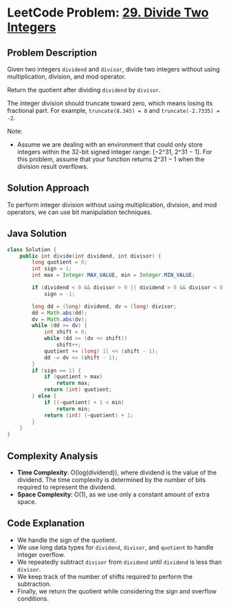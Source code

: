# LeetCode Problem: [29. Divide Two Integers](https://leetcode.com/problems/divide-two-integers/)

## Problem Description

Given two integers `dividend` and `divisor`, divide two integers without using multiplication, division, and mod operator.

Return the quotient after dividing `dividend` by `divisor`.

The integer division should truncate toward zero, which means losing its fractional part. For example, `truncate(8.345) = 8` and `truncate(-2.7335) = -2`.

Note:
- Assume we are dealing with an environment that could only store integers within the 32-bit signed integer range: [−2^31,  2^31 − 1]. For this problem, assume that your function returns 2^31 − 1 when the division result overflows.

## Solution Approach

To perform integer division without using multiplication, division, and mod operators, we can use bit manipulation techniques.

## Java Solution

```java
class Solution {
    public int divide(int dividend, int divisor) {
        long quotient = 0;
        int sign = 1;
        int max = Integer.MAX_VALUE, min = Integer.MIN_VALUE;

        if (dividend < 0 && divisor > 0 || dividend > 0 && divisor < 0)
            sign = -1;

        long dd = (long) dividend, dv = (long) divisor;
        dd = Math.abs(dd);
        dv = Math.abs(dv);
        while (dd >= dv) {
            int shift = 0;
            while (dd >= (dv << shift))
                shift++;
            quotient += (long) 1l << (shift - 1);
            dd -= dv << (shift - 1);
        }
        if (sign == 1) {
            if (quotient > max)
                return max;
            return (int) quotient;
        } else {
            if ((~quotient) + 1 < min)
                return min;
            return (int) (~quotient) + 1;
        }
    }
}
```

## Complexity Analysis

- **Time Complexity**: O(log(dividend)), where dividend is the value of the dividend. The time complexity is determined by the number of bits required to represent the dividend.
- **Space Complexity**: O(1), as we use only a constant amount of extra space.

## Code Explanation
- We handle the sign of the quotient.
- We use long data types for `dividend`, `divisor`, and `quotient` to handle integer overflow.
- We repeatedly subtract `divisor` from `dividend` until `dividend` is less than `divisor`.
- We keep track of the number of shifts required to perform the subtraction.
- Finally, we return the quotient while considering the sign and overflow conditions.
